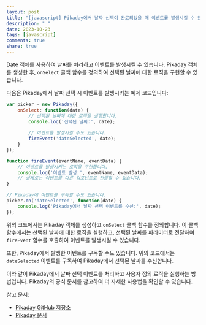 ```yaml
---
layout: post
title: "[javascript] Pikaday에서 날짜 선택이 완료되었을 때 이벤트를 발생시킬 수 있나요?"
description: " "
date: 2023-10-23
tags: [javascript]
comments: true
share: true
---
```


Date 객체를 사용하여 날짜를 처리하고 이벤트를 발생시킬 수 있습니다. Pikaday 객체를 생성한 후, `onSelect` 콜백 함수를 정의하여 선택된 날짜에 대한 로직을 구현할 수 있습니다.

다음은 Pikaday에서 날짜 선택 시 이벤트를 발생시키는 예제 코드입니다:
```javascript
var picker = new Pikaday({
    onSelect: function(date) {
        // 선택된 날짜에 대한 로직을 실행합니다.
        console.log('선택된 날짜:', date);
        
        // 이벤트를 발생시킬 수도 있습니다.
        fireEvent('dateSelected', date);
    }
});

function fireEvent(eventName, eventData) {
    // 이벤트를 발생시키는 로직을 구현합니다.
    console.log('이벤트 발생:', eventName, eventData);
    // 실제로는 이벤트를 다른 컴포넌트로 전달할 수 있습니다.
}

// Pikaday에 이벤트를 구독할 수도 있습니다.
picker.on('dateSelected', function(date) {
    console.log('Pikaday에서 날짜 선택 이벤트를 수신:', date);
});
```

위의 코드에서는 Pikaday 객체를 생성하고 `onSelect` 콜백 함수를 정의합니다. 이 콜백 함수에서는 선택된 날짜에 대한 로직을 실행하고, 선택된 날짜를 파라미터로 전달하여 `fireEvent` 함수를 호출하여 이벤트를 발생시킬 수 있습니다.

또한, Pikaday에서 발생한 이벤트를 구독할 수도 있습니다. 위의 코드에서는 `dateSelected` 이벤트를 구독하여 Pikaday에서 선택된 날짜를 수신합니다.

이와 같이 Pikaday에서 날짜 선택 이벤트를 처리하고 사용자 정의 로직을 실행하는 방법입니다. Pikaday의 공식 문서를 참고하여 더 자세한 사용법을 확인할 수 있습니다. 

참고 문서: 
- [Pikaday GitHub 저장소](https://github.com/Pikaday/Pikaday)
- [Pikaday 문서](https://pikaday.com/documentation)